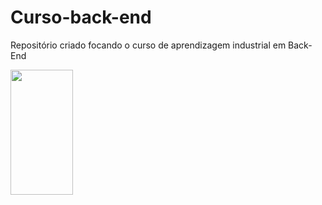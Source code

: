 # Curso-back-end
Repositório criado focando o curso de aprendizagem industrial em Back-End

<a href='https://image.api.playstation.com/vulcan/img/rnd/202010/2621/H9v5o8vP6RKkQtR77LIGrGDE.png?w=1920&thumb=false'>
    <img 
         width="100" height="200"
         src='https://image.api.playstation.com/vulcan/img/rnd/202010/2621/H9v5o8vP6RKkQtR77LIGrGDE.png?w=1920&thumb=false'>
</a>
